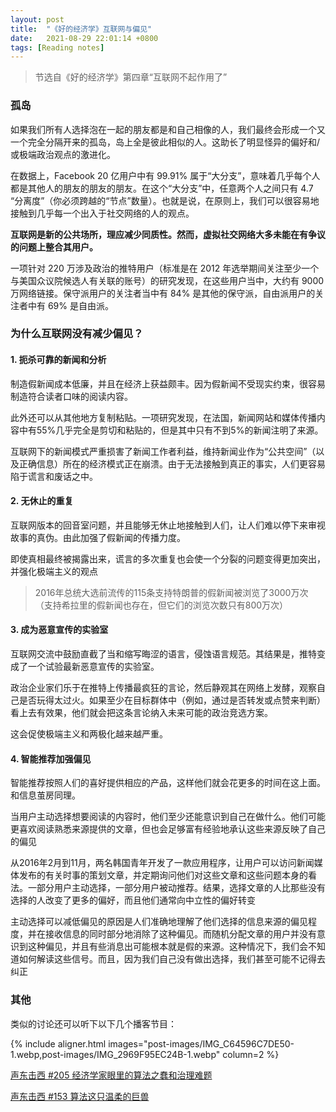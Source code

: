 ```yaml
---
layout: post
title:  "《好的经济学》互联网与偏见"
date:   2021-08-29 22:01:14 +0800
tags: [Reading notes]
---
```

> 节选自《好的经济学》第四章“互联网不起作用了”

### 孤岛
如果我们所有人选择泡在一起的朋友都是和自己相像的人，我们最终会形成一个又一个完全分隔开来的孤岛，岛上全是彼此相似的人。这助长了明显怪异的偏好和/或极端政治观点的激进化。

在数据上，Facebook 20 亿用户中有 99.91% 属于“大分支”，意味着几乎每个人都是其他人的朋友的朋友的朋友。在这个“大分支”中，任意两个人之间只有 4.7 “分离度”（你必须跨越的“节点”数量）。也就是说，在原则上，我们可以很容易地接触到几乎每一个出入于社交网络的人的观点。

**互联网是新的公共场所，理应减少同质性。然而，虚拟社交网络大多未能在有争议的问题上整合其用户。**

一项针对 220 万涉及政治的推特用户（标准是在 2012 年选举期间关注至少一个与美国众议院候选人有关联的账号）的研究发现，在这些用户当中，大约有 9000 万网络链接。保守派用户的关注者当中有 84% 是其他的保守派，自由派用户的关注者中有 69% 是自由派。

### 为什么互联网没有减少偏见？
#### 1. 扼杀可靠的新闻和分析
制造假新闻成本低廉，并且在经济上获益颇丰。因为假新闻不受现实约束，很容易制造符合读者口味的阅读内容。

此外还可以从其他地方复制粘贴。一项研究发现，在法国，新闻网站和媒体传播内容中有55%几乎完全是剪切和粘贴的，但是其中只有不到5%的新闻注明了来源。

互联网下的新闻模式严重损害了新闻工作者利益，维持新闻业作为“公共空间”（以及正确信息）所在的经济模式正在崩溃。由于无法接触到真正的事实，人们更容易陷于谎言和废话之中。

#### 2. 无休止的重复
互联网版本的回音室问题，并且能够无休止地接触到人们，让人们难以停下来审视故事的真伪。由此加强了假新闻的传播力度。

即使真相最终被揭露出来，谎言的多次重复也会使一个分裂的问题变得更加突出，并强化极端主义的观点

> 2016年总统大选前流传的115条支持特朗普的假新闻被浏览了3000万次（支持希拉里的假新闻也存在，但它们的浏览次数只有800万次）

#### 3. 成为恶意宣传的实验室
互联网交流中鼓励直截了当和缩写晦涩的语言，侵蚀语言规范。其结果是，推特变成了一个试验最新恶意宣传的实验室。

政治企业家们乐于在推特上传播最疯狂的言论，然后静观其在网络上发酵，观察自己是否玩得太过火。如果至少在目标群体中（例如，通过是否转发或点赞来判断）看上去有效果，他们就会把这条言论纳入未来可能的政治竞选方案。

这会促使极端主义和两极化越来越严重。

#### 4. 智能推荐加强偏见
智能推荐按照人们的喜好提供相应的产品，这样他们就会花更多的时间在这上面。和信息茧房同理。

当用户主动选择想要阅读的内容时，他们至少还能意识到自己在做什么。他们可能更喜欢阅读熟悉来源提供的文章，但也会足够富有经验地承认这些来源反映了自己的偏见

从2016年2月到11月，两名韩国青年开发了一款应用程序，让用户可以访问新闻媒体发布的有关时事的策划文章，并定期询问他们对这些文章和这些问题本身的看法。一部分用户主动选择，一部分用户被动推荐。结果，选择文章的人比那些没有选择的人改变了更多的偏好，而且他们通常向中立性的偏好转变

主动选择可以减低偏见的原因是人们准确地理解了他们选择的信息来源的偏见程度，并在接收信息的同时部分地消除了这种偏见。而随机分配文章的用户并没有意识到这种偏见，并且有些消息出可能根本就是假的来源。这种情况下，我们会不知道如何解读这些信号。而且，因为我们自己没有做出选择，我们甚至可能不记得去纠正

### 其他
类似的讨论还可以听下以下几个播客节目：

{% include aligner.html images="post-images/IMG_C64596C7DE50-1.webp,post-images/IMG_2969F95EC24B-1.webp" column=2 %}

[声东击西 #205 经济学家眼里的算法之蠢和治理难题](https://www.xiaoyuzhoufm.com/episode/62330a003dcb87088b090718?s=eyJ1IjogIjVlNGUwNDdiMWExY2Q5YjM0MDAyZGYxMyJ9)

[声东击西 #153 算法这只温柔的巨兽](https://www.xiaoyuzhoufm.com/episode/604a0f7c393439a08720bb00?s=eyJ1IjogIjVlNGUwNDdiMWExY2Q5YjM0MDAyZGYxMyJ9)



